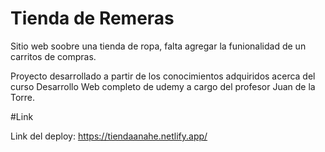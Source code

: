 # Tienda de Remeras
Sitio web soobre una tienda de ropa, falta agregar la funionalidad de un carritos de compras.

Proyecto desarrollado a partir de los conocimientos adquiridos acerca del curso Desarrollo Web completo de udemy a cargo del profesor Juan de la Torre.

#Link


Link del deploy: https://tiendaanahe.netlify.app/
